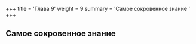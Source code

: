 +++
title = 'Глава 9'
weight = 9
summary = 'Самое сокровенное знание '
+++
## Самое сокровенное знание 